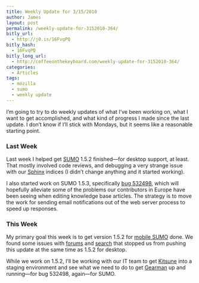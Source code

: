 ```yaml
---
title: Weekly Update for 3/15/2010
author: James
layout: post
permalink: /weekly-update-for-3152010-364/
bitly_url:
  - http://j0.is/16FvqPQ
bitly_hash:
  - 16FvqPQ
bitly_long_url:
  - http://coffeeonthekeyboard.com/weekly-update-for-3152010-364/
categories:
  - Articles
tags:
  - mozilla
  - sumo
  - weekly update
---
```

I&#8217;m going to try to do weekly updates of what I&#8217;ve been working on, what I want to get accomplished, and what kind of progress I made since the last update. I don&#8217;t know if I&#8217;ll stick with Mondays, but it seems like a reasonable starting point.

### Last Week

Last week I helped get [SUMO][1] 1.5.2 finished—for desktop support, at least. That mostly involved code reviews, and debugging a very strange issue with our [Sphinx][2] indices (I didn&#8217;t change anything and it started working).

I also started work on SUMO 1.5.3, specifically [bug 532498][3], which will hopefully alleviate some of the problems our contributors in Europe have been seeing when editing knowledge base articles. The strategy is to move the work for sending email notifications out of the web server process to speed up responses.

### This Week

My primary goal this week is to get version 1.5.2 for [mobile SUMO][4] done. We found some issues with [forums][5] and [search][6] that stopped us from pushing this update at the same time as 1.5.2 for desktop.

While we work on 1.5.2, I&#8217;ll be working with our IT team to get [Kitsune][7] into a staging environment and see what we need to do to get [Gearman][8] up and running—for bug 532498, again—for SUMO.

 [1]: http://support.mozilla.com/
 [2]: http://www.sphinxsearch.com/
 [3]: https://bugzilla.mozilla.org/show_bug.cgi?id=532498
 [4]: http://mobile.support.mozilla.com/
 [5]: https://bugzilla.mozilla.org/show_bug.cgi?id=551241
 [6]: https://bugzilla.mozilla.org/show_bug.cgi?id=547846
 [7]: https://wiki.mozilla.org/Support/Kitsune
 [8]: http://gearman.org/